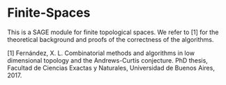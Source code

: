 # Finite-Spaces

This is a SAGE module for finite topological spaces.
We refer to [1] for the theoretical background and proofs of the correctness of the algorithms.

[1] Fernández, X. L.
Combinatorial methods and algorithms in low dimensional topology and the Andrews-Curtis conjecture.
PhD thesis, Facultad de Ciencias Exactas y Naturales, Universidad de
Buenos Aires, 2017.
